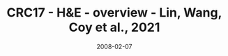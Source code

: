 ---
title: CRC17 - H&E - overview - Lin, Wang, Coy et al., 2021
image: https://labsyspharm.github.io/HTA-CRCATLAS-1/images/thumbnail-crc17-he-overview.jpg
date: '2008-02-07'
minerva_link: https://labsyspharm.github.io/HTA-CRCATLAS-1/minerva/crc17-he-overview.html
info_link: null
show_page_link: false
tag: overview
---